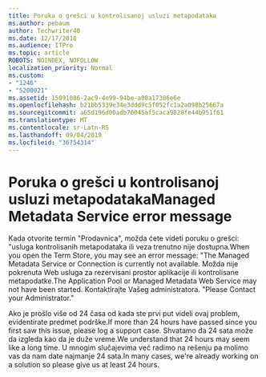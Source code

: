 ```yaml
---
title: Poruka o grešci u kontrolisanoj usluzi metapodataka
ms.author: pebaum
author: Techwriter40
ms.date: 12/17/2018
ms.audience: ITPro
ms.topic: article
ROBOTS: NOINDEX, NOFOLLOW
localization_priority: Normal
ms.custom:
- "1246"
- "5200021"
ms.assetid: 15091086-2ac9-4e99-94be-a08a17386e6e
ms.openlocfilehash: b21bb5339e34e3ddd9c5f052fc1a2a098b25667a
ms.sourcegitcommit: a65d196d00adb70045af5caca9828fe44b951f61
ms.translationtype: MT
ms.contentlocale: sr-Latn-RS
ms.lasthandoff: 09/04/2019
ms.locfileid: "36754314"
---
```

# <a name="managed-metadata-service-error-message"></a><span data-ttu-id="7ef76-102">Poruka o grešci u kontrolisanoj usluzi metapodataka</span><span class="sxs-lookup"><span data-stu-id="7ef76-102">Managed Metadata Service error message</span></span>

<span data-ttu-id="7ef76-103">Kada otvorite termin "Prodavnica", možda ćete videti poruku o grešci: "usluga kontrolisanih metapodataka ili veza trenutno nije dostupna.</span><span class="sxs-lookup"><span data-stu-id="7ef76-103">When you open the Term Store, you may see an error message: "The Managed Metadata Service or Connection is currently not available.</span></span> <span data-ttu-id="7ef76-104">Možda nije pokrenuta Web usluga za rezervisani prostor aplikacije ili kontrolisane metapodatke.</span><span class="sxs-lookup"><span data-stu-id="7ef76-104">The Application Pool or Managed Metadata Web Service may not have been started.</span></span> <span data-ttu-id="7ef76-105">Kontaktirajte Vašeg administratora. "</span><span class="sxs-lookup"><span data-stu-id="7ef76-105">Please Contact your Administrator."</span></span>
  
<span data-ttu-id="7ef76-106">Ako je prošlo više od 24 časa od kada ste prvi put videli ovaj problem, evidentirate predmet podrške.</span><span class="sxs-lookup"><span data-stu-id="7ef76-106">If more than 24 hours have passed since you first saw this issue, please log a support case.</span></span> <span data-ttu-id="7ef76-107">Shvatamo da 24 sata može da izgleda kao da je duže vreme.</span><span class="sxs-lookup"><span data-stu-id="7ef76-107">We understand that 24 hours may seem like a long time.</span></span> <span data-ttu-id="7ef76-108">U mnogim slučajevima već radimo na rešenju pa molimo vas da nam date najmanje 24 sata.</span><span class="sxs-lookup"><span data-stu-id="7ef76-108">In many cases, we're already working on a solution so please give us at least 24 hours.</span></span>
  